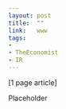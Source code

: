 ```yaml
---
layout: post
title:  ""
link:   www
tags:
- 
- TheEconomist
- IR
---
```


[1 page article]

Placeholder